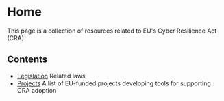 # Home
This page is a collection of resources related to EU's Cyber Resilience Act (CRA)

## Contents
* [Legislation](legislation.md) Related laws
* [Projects](projects.md) A list of EU-funded projects developing tools for 
supporting CRA adoption
